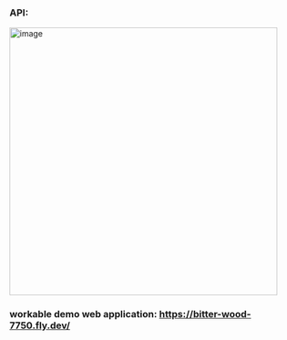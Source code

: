 ### API:
<img width="470" alt="image" src="https://github.com/r5196/TestCodes/assets/131417212/19c37cc2-b822-4a33-ba50-543c93c1f18c">


### workable demo web application: https://bitter-wood-7750.fly.dev/
